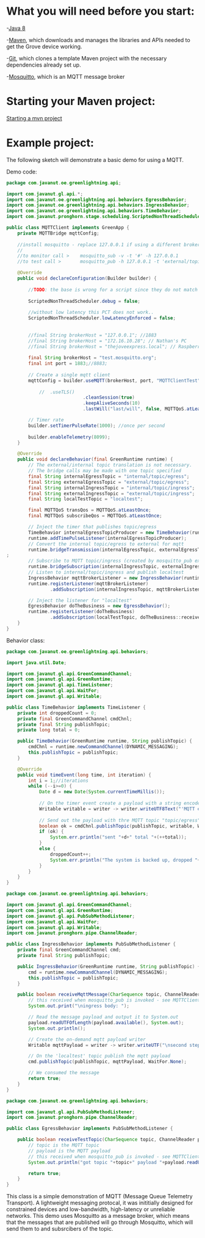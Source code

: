# What you will need before you start:
-[Java 8](https://docs.oracle.com/javase/8/docs/technotes/guides/install/install_overview.html) 

-[Maven](https://maven.apache.org/install.html), which downloads and manages the libraries and APIs needed to get the Grove device working.

-[Git](https://git-scm.com/), which clones a template Maven project with the necessary dependencies already set up.

-[Mosquitto](https://mosquitto.org/download/), which is an MQTT message broker

# Starting your Maven project: 
[Starting a mvn project](https://github.com/oci-pronghorn/FogLighter/blob/master/README.md)

# Example project:

The following sketch will demonstrate a basic demo for using a MQTT.

Demo code:


```java
package com.javanut.oe.greenlightning.api;

import com.javanut.gl.api.*;
import com.javanut.oe.greenlightning.api.behaviors.EgressBehavior;
import com.javanut.oe.greenlightning.api.behaviors.IngressBehavior;
import com.javanut.oe.greenlightning.api.behaviors.TimeBehavior;
import com.javanut.pronghorn.stage.scheduling.ScriptedNonThreadScheduler;

public class MQTTClient implements GreenApp {
	private MQTTBridge mqttConfig;
	
	//install mosquitto - replace 127.0.0.1 if using a different broker
	//
	//to monitor call >    mosquitto_sub -v -t '#' -h 127.0.0.1
	//to test call >       mosquitto_pub -h 127.0.0.1 -t 'external/topic/ingress' -m 'hello'

	@Override
	public void declareConfiguration(Builder builder) {
		
		//TODO: the base is wrong for a script since they do not match total...
		
		ScriptedNonThreadScheduler.debug = false;
		
		//without low latency this PCT does not work..
		ScriptedNonThreadScheduler.lowLatencyEnforced = false;
		
		
		//final String brokerHost = "127.0.0.1"; //1883
		//final String brokerHost = "172.16.10.28"; // Nathan's PC
		//final String brokerHost = "thejoveexpress.local"; // Raspberry Pi0
		
		final String brokerHost = "test.mosquitto.org";
		final int port = 1883;//8883;
		
		// Create a single mqtt client
		mqttConfig = builder.useMQTT(brokerHost, port, "MQTTClientTest",200) //default of 10 in flight
							
			//	.useTLS()
							.cleanSession(true)
							.keepAliveSeconds(10)
							.lastWill("last/will", false, MQTTQoS.atLeastOnce, blobWriter -> {blobWriter.writeBoolean(true);});

		// Timer rate
		builder.setTimerPulseRate(1000); //once per second
		
		builder.enableTelemetry(8099);
	}

	@Override
	public void declareBehavior(final GreenRuntime runtime) {
		// The external/internal topic translation is not necessary.
		// The bridge calls may be made with one topic specified
		final String internalEgressTopic = "internal/topic/egress";
		final String externalEgressTopic = "external/topic/egress";
		final String internalIngressTopic = "internal/topic/ingress";
		final String externalIngressTopic = "external/topic/ingress";
		final String localTestTopic = "localtest";

		final MQTTQoS transQos = MQTTQoS.atLeastOnce;
		final MQTTQoS subscribeQos = MQTTQoS.atLeastOnce;

		// Inject the timer that publishes topic/egress
		TimeBehavior internalEgressTopicProducer = new TimeBehavior(runtime, internalEgressTopic);
		runtime.addTimePulseListener(internalEgressTopicProducer);
		// Convert the internal topic/egress to external for mqtt
		runtime.bridgeTransmission(internalEgressTopic, externalEgressTopic, mqttConfig).setQoS(transQos);
;
		// Subscribe to MQTT topic/ingress (created by mosquitto_pub example in comment above)
		runtime.bridgeSubscription(internalIngressTopic, externalIngressTopic, mqttConfig).setQoS(subscribeQos);
		// Listen to internal/topic/ingress and publish localtest
		IngressBehavior mqttBrokerListener = new IngressBehavior(runtime, localTestTopic);
		runtime.registerListener(mqttBrokerListener)
				.addSubscription(internalIngressTopic, mqttBrokerListener::receiveMqttMessage);

		// Inject the listener for "localtest"
		EgressBehavior doTheBusiness = new EgressBehavior();
		runtime.registerListener(doTheBusiness)
				.addSubscription(localTestTopic, doTheBusiness::receiveTestTopic);
	}
}
```


Behavior class:


```java
package com.javanut.oe.greenlightning.api.behaviors;

import java.util.Date;

import com.javanut.gl.api.GreenCommandChannel;
import com.javanut.gl.api.GreenRuntime;
import com.javanut.gl.api.TimeListener;
import com.javanut.gl.api.WaitFor;
import com.javanut.gl.api.Writable;

public class TimeBehavior implements TimeListener {
	private int droppedCount = 0;
    private final GreenCommandChannel cmdChnl;
	private final String publishTopic;
	private long total = 0;

	public TimeBehavior(GreenRuntime runtime, String publishTopic) {
		cmdChnl = runtime.newCommandChannel(DYNAMIC_MESSAGING);
		this.publishTopic = publishTopic;
	}

	@Override
	public void timeEvent(long time, int iteration) {
		int i = 1;//iterations
		while (--i>=0) {
			Date d = new Date(System.currentTimeMillis());
			
			// On the timer event create a payload with a string encoded timestamp
			Writable writable = writer -> writer.writeUTF8Text("'MQTT egress body " + d + "'");
					
			// Send out the payload with thre MQTT topic "topic/egress"
			boolean ok = cmdChnl.publishTopic(publishTopic, writable, WaitFor.None);
			if (ok) {
				System.err.println("sent "+d+" total "+(++total));
			}
			else {
				droppedCount++;
				System.err.println("The system is backed up, dropped "+droppedCount);
			}
		}
	}
}
```



```java
package com.javanut.oe.greenlightning.api.behaviors;

import com.javanut.gl.api.GreenCommandChannel;
import com.javanut.gl.api.GreenRuntime;
import com.javanut.gl.api.PubSubMethodListener;
import com.javanut.gl.api.WaitFor;
import com.javanut.gl.api.Writable;
import com.javanut.pronghorn.pipe.ChannelReader;

public class IngressBehavior implements PubSubMethodListener {
	private final GreenCommandChannel cmd;
	private final String publishTopic;

	public IngressBehavior(GreenRuntime runtime, String publishTopic) {
		cmd = runtime.newCommandChannel(DYNAMIC_MESSAGING);
		this.publishTopic = publishTopic;
	}

	public boolean receiveMqttMessage(CharSequence topic, ChannelReader payload) {
		// this received when mosquitto_pub is invoked - see MQTTClient
		System.out.print("\ningress body: ");

		// Read the message payload and output it to System.out
		payload.readUTFOfLength(payload.available(), System.out);
		System.out.println();

		// Create the on-demand mqtt payload writer
		Writable mqttPayload = writer -> writer.writeUTF("\nsecond step test message");

		// On the 'localtest' topic publish the mqtt payload
		cmd.publishTopic(publishTopic, mqttPayload, WaitFor.None);

		// We consumed the message
		return true;
	}
}
```



```java
package com.javanut.oe.greenlightning.api.behaviors;

import com.javanut.gl.api.PubSubMethodListener;
import com.javanut.pronghorn.pipe.ChannelReader;

public class EgressBehavior implements PubSubMethodListener {

	public boolean receiveTestTopic(CharSequence topic, ChannelReader payload) {
		// topic is the MQTT topic
		// payload is the MQTT payload
		// this received when mosquitto_pub is invoked - see MQTTClient
		System.out.println("got topic "+topic+" payload "+payload.readUTF()+"\n");

		return true;
	}
}
```



This class is a simple demonstration of MQTT (Message Queue Telemetry Transport). A lightweight messaging protocal, it was inititially designed for constrained devices and low-bandwidth, high-latency or unreliable networks. This demo uses Mosquitto as a message broker, which means that the messages that are published will go through Mosquitto, which will send them to and subsrcibers of the topic. 
